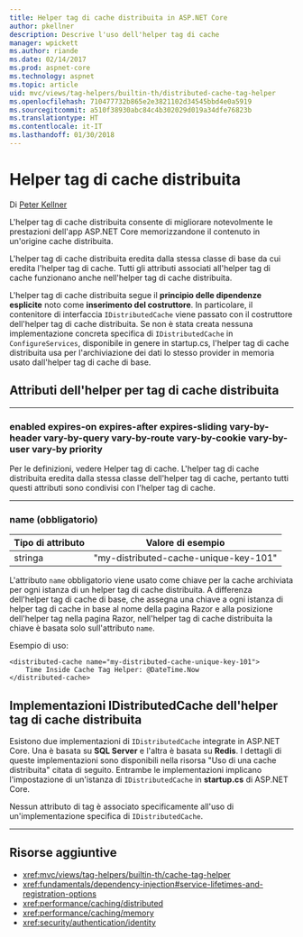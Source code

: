 ```yaml
---
title: Helper tag di cache distribuita in ASP.NET Core
author: pkellner
description: Descrive l'uso dell'helper tag di cache
manager: wpickett
ms.author: riande
ms.date: 02/14/2017
ms.prod: aspnet-core
ms.technology: aspnet
ms.topic: article
uid: mvc/views/tag-helpers/builtin-th/distributed-cache-tag-helper
ms.openlocfilehash: 710477732b865e2e3821102d34545bbd4e0a5919
ms.sourcegitcommit: a510f38930abc84c4b302029d019a34dfe76823b
ms.translationtype: HT
ms.contentlocale: it-IT
ms.lasthandoff: 01/30/2018
---
```

# <a name="distributed-cache-tag-helper"></a>Helper tag di cache distribuita

Di [Peter Kellner](http://peterkellner.net) 


L'helper tag di cache distribuita consente di migliorare notevolmente le prestazioni dell'app ASP.NET Core memorizzandone il contenuto in un'origine cache distribuita.

L'helper tag di cache distribuita eredita dalla stessa classe di base da cui eredita l'helper tag di cache.  Tutti gli attributi associati all'helper tag di cache funzionano anche nell'helper tag di cache distribuita.


L'helper tag di cache distribuita segue il **principio delle dipendenze esplicite** noto come **inserimento del costruttore**.  In particolare, il contenitore di interfaccia `IDistributedCache` viene passato con il costruttore dell'helper tag di cache distribuita.  Se non è stata creata nessuna implementazione concreta specifica di `IDistributedCache` in `ConfigureServices`, disponibile in genere in startup.cs, l'helper tag di cache distribuita usa per l'archiviazione dei dati lo stesso provider in memoria usato dall'helper tag di cache di base.

## <a name="distributed-cache-tag-helper-attributes"></a>Attributi dell'helper per tag di cache distribuita

- - -

### <a name="enabled-expires-on-expires-after-expires-sliding-vary-by-header-vary-by-query-vary-by-route-vary-by-cookie-vary-by-user-vary-by-priority"></a>enabled expires-on expires-after expires-sliding vary-by-header vary-by-query vary-by-route vary-by-cookie vary-by-user vary-by priority

Per le definizioni, vedere Helper tag di cache. L'helper tag di cache distribuita eredita dalla stessa classe dell'helper tag di cache, pertanto tutti questi attributi sono condivisi con l'helper tag di cache.

- - -

### <a name="name-required"></a>name (obbligatorio)

| Tipo di attributo    | Valore di esempio     |
|----------------   |----------------   |
| stringa    | "my-distributed-cache-unique-key-101"     |

L'attributo `name` obbligatorio viene usato come chiave per la cache archiviata per ogni istanza di un helper tag di cache distribuita.  A differenza dell'helper tag di cache di base, che assegna una chiave a ogni istanza di helper tag di cache in base al nome della pagina Razor e alla posizione dell'helper tag nella pagina Razor, nell'helper tag di cache distribuita la chiave è basata solo sull'attributo `name`.

Esempio di uso:

```cshtml
<distributed-cache name="my-distributed-cache-unique-key-101">
    Time Inside Cache Tag Helper: @DateTime.Now
</distributed-cache>
```

## <a name="distributed-cache-tag-helper-idistributedcache-implementations"></a>Implementazioni IDistributedCache dell'helper tag di cache distribuita

Esistono due implementazioni di `IDistributedCache` integrate in ASP.NET Core.  Una è basata su **SQL Server** e l'altra è basata su **Redis**. I dettagli di queste implementazioni sono disponibili nella risorsa "Uso di una cache distribuita" citata di seguito. Entrambe le implementazioni implicano l'impostazione di un'istanza di `IDistributedCache` in **startup.cs** di ASP.NET Core.

Nessun attributo di tag è associato specificamente all'uso di un'implementazione specifica di `IDistributedCache`.



- - -



## <a name="additional-resources"></a>Risorse aggiuntive

* <xref:mvc/views/tag-helpers/builtin-th/cache-tag-helper>
* <xref:fundamentals/dependency-injection#service-lifetimes-and-registration-options>
* <xref:performance/caching/distributed>
* <xref:performance/caching/memory>
* <xref:security/authentication/identity>
